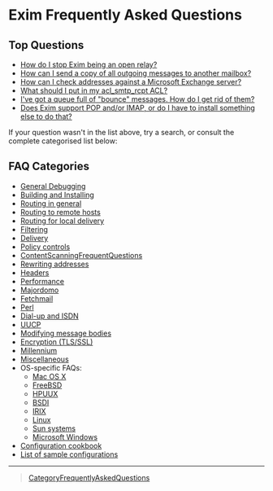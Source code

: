 Exim Frequently Asked Questions
===============================

Top Questions
-------------
-   [How do I stop Exim being an open relay?](Policy_controls/Q0742)
-   [How can I send a copy of all outgoing messages to another
    mailbox?](Miscellaneous/Q5033)
-   [How can I check addresses against a Microsoft Exchange
    server?](MsExchangeAddressVerification)
-   [What should I put in my acl\_smtp\_rcpt
    ACL?](Policy_controls/Q0743)
-   [I've got a queue full of "bounce" messages. How do I get rid of
    them?](Policy_controls/Q0744)
-   [Does Exim support POP and/or IMAP, or do I have to install
    something else to do that?](Miscellaneous/Q5021)

If your question wasn't in the list above, try a search, or consult the
complete categorised list below:


FAQ Categories
--------------
-   [General Debugging](General_Debugging)
-   [Building and Installing](Building_and_Installing)
-   [Routing in general](Routing_in_general)
-   [Routing to remote hosts](Routing_to_remote_hosts)
-   [Routing for local delivery](Routing_for_local_delivery)
-   [Filtering](Filtering)
-   [Delivery](Delivery)
-   [Policy controls](Policy_controls)
-   [ContentScanningFrequentQuestions](ContentScanningFrequentQuestions)
-   [Rewriting addresses](Rewriting_addresses)
-   [Headers](Headers)
-   [Performance](Performance)
-   [Majordomo](Majordomo)
-   [Fetchmail](Fetchmail)
-   [Perl](Perl)
-   [Dial-up and ISDN](Dialup_and_ISDN)
-   [UUCP](UUCP)
-   [Modifying message bodies](Modifying_message_bodies)
-   [Encryption (TLS/SSL)](Encryption_TLSSSL)
-   [Millennium](Millennium)
-   [Miscellaneous](Miscellaneous)
-   OS-specific FAQs:
    -   [Mac OS X](Mac_OS_X)
    -   [FreeBSD](FreeBSD)
    -   [HPUUX](HPUX)
    -   [BSDI](BSDI)
    -   [IRIX](IRIX)
    -   [Linux](Linux)
    -   [Sun systems](Sun_systems)
    -   [Microsoft Windows](Microsoft_Windows)
-   [Configuration cookbook](Configuration_cookbook)
-   [List of sample configurations](List_of_sample_configurations)

* * * * *

> [CategoryFrequentlyAskedQuestions](CategoryFrequentlyAskedQuestions)
